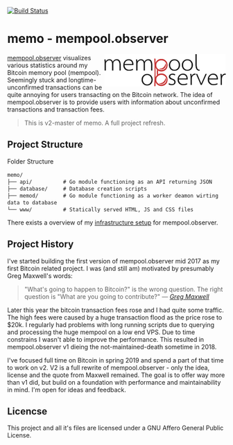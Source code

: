 [![Build Status](https://travis-ci.com/0xB10C/memo.svg?branch=v2-master)](https://travis-ci.com/0xB10C/memo)

# memo - mempool.observer

<img align="right" width="280" src="https://raw.githubusercontent.com/0xB10C/memo/v2-master/www/img/brand-icon.png">

[mempool.observer](https://mempool.observer) visualizes various statistics around my Bitcoin memory pool (mempool).
Seemingly stuck and longtime-unconfirmed transactions can be quite annoying for users transacting on the Bitcoin network.
The idea of mempool.observer is to provide users with information about unconfirmed transactions and transaction fees.

> This is v2-master of memo. 
> A full project refresh.

## Project Structure

Folder Structure
```
memo/
├── api/          # Go module functioning as an API returning JSON
├── database/     # Database creation scripts
├── memod/        # Go module functioning as a worker deamon wirting data to database
└── www/          # Statically served HTML, JS and CSS files
```

There exists a overview of my [infrastructure setup](https://github.com/0xB10C/memo/wiki/Infrastructure-memo-v2) for mempool.observer.


## Project History

I've started building the first version of mempool.observer mid 2017 as my first Bitcoin related project.
I was (and still am) motivated by presumably Greg Maxwell's words:

>"What's going to happen to Bitcoin?" is the wrong question. The right question is "What are you going to contribute?" &mdash; <cite>[Greg Maxwell](https://github.com/gmaxwell)</cite>

Later this year the bitcoin transaction fees rose and I had quite some traffic.
The high fees were caused by a huge transaction flood as the price rose to $20k.
I regularly had problems with long running scripts due to querying and processing the huge mempool on a low end VPS.
Due to time constrains I wasn't able to improve the performance.
This resulted in mempool.observer v1 dieing the not-maintained-death sometime in 2018.

I've focused full time on Bitcoin in spring 2019 and spend a part of that time to work on v2.
V2 is a full rewrite of mempool.observer - only the idea, license and the quote from Maxwell remained.
The goal is to offer way more than v1 did, but build on a foundation with performance and maintainability in mind.
I'm open for ideas and feedback.


## Licencse
This project and all it's files are licensed under a GNU Affero General Public License.

